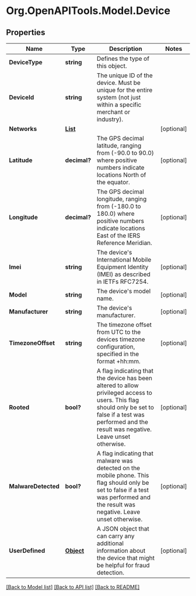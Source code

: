 # Org.OpenAPITools.Model.Device
## Properties

Name | Type | Description | Notes
------------ | ------------- | ------------- | -------------
**DeviceType** | **string** | Defines the type of this object. | 
**DeviceId** | **string** | The unique ID of the device. Must be unique for the entire system (not just within a specific merchant or industry). | 
**Networks** | [**List<DeviceNetworks>**](DeviceNetworks.md) |  | [optional] 
**Latitude** | **decimal?** | The GPS decimal latitude, ranging from (-90.0 to 90.0) where positive numbers indicate locations North of the equator. | [optional] 
**Longitude** | **decimal?** | The GPS decimal longitude, ranging from (-180.0 to 180.0) where positive numbers indicate locations East of the IERS Reference Meridian. | [optional] 
**Imei** | **string** | The device&#39;s International Mobile Equipment Identity (IMEI) as described in IETFs RFC7254. | [optional] 
**Model** | **string** | The device&#39;s model name. | [optional] 
**Manufacturer** | **string** | The device&#39;s manufacturer. | [optional] 
**TimezoneOffset** | **string** | The timezone offset from UTC to the devices timezone configuration, specified in the format +hh:mm. | [optional] 
**Rooted** | **bool?** | A flag indicating that the device has been altered to allow privileged access to users. This flag should only be set to false if a test was performed and the result was negative. Leave unset otherwise. | [optional] 
**MalwareDetected** | **bool?** | A flag indicating that malware was detected on the mobile phone. This flag should only be set to false if a test was performed and the result was negative. Leave unset otherwise. | [optional] 
**UserDefined** | [**Object**](.md) | A JSON object that can carry any additional information about the device that might be helpful for fraud detection. | [optional] 

[[Back to Model list]](../README.md#documentation-for-models) [[Back to API list]](../README.md#documentation-for-api-endpoints) [[Back to README]](../README.md)

